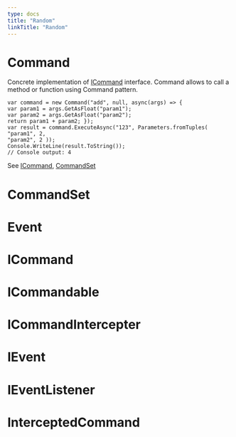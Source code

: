 ```yaml
---
type: docs
title: "Random"
linkTitle: "Random"
---
```


# Command

Concrete implementation of [ICommand](#icommand) interface. Command allows to call a method or function using Command pattern.

```.net
var command = new Command("add", null, async(args) => {
var param1 = args.GetAsFloat("param1");
var param2 = args.GetAsFloat("param2");
return param1 + param2; });
var result = command.ExecuteAsync("123", Parameters.fromTuples(
"param1", 2,
"param2", 2 ));
Console.WriteLine(result.ToString()); 
// Console output: 4
```

See [ICommand](#icommand), [CommandSet](#commandset)


# CommandSet


# Event


# ICommand


# ICommandable


# ICommandIntercepter


# IEvent


# IEventListener


# InterceptedCommand